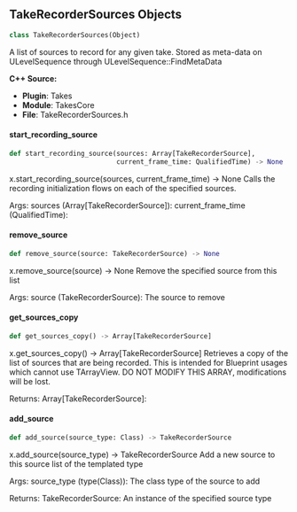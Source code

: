 ## TakeRecorderSources Objects

```python
class TakeRecorderSources(Object)
```

A list of sources to record for any given take. Stored as meta-data on ULevelSequence through ULevelSequence::FindMetaData<UTakeRecorderSources>

**C++ Source:**

- **Plugin**: Takes
- **Module**: TakesCore
- **File**: TakeRecorderSources.h

<a id="unreal.TakeRecorderSources.start_recording_source"></a>

#### start_recording_source

```python
def start_recording_source(sources: Array[TakeRecorderSource],
                           current_frame_time: QualifiedTime) -> None
```

x.start_recording_source(sources, current_frame_time) -> None
Calls the recording initialization flows on each of the specified sources.

Args:
    sources (Array[TakeRecorderSource]): 
    current_frame_time (QualifiedTime):

<a id="unreal.TakeRecorderSources.remove_source"></a>

#### remove_source

```python
def remove_source(source: TakeRecorderSource) -> None
```

x.remove_source(source) -> None
Remove the specified source from this list

Args:
    source (TakeRecorderSource): The source to remove

<a id="unreal.TakeRecorderSources.get_sources_copy"></a>

#### get_sources_copy

```python
def get_sources_copy() -> Array[TakeRecorderSource]
```

x.get_sources_copy() -> Array[TakeRecorderSource]
Retrieves a copy of the list of sources that are being recorded. This is intended for Blueprint usages which cannot
use TArrayView.
DO NOT MODIFY THIS ARRAY, modifications will be lost.

Returns:
    Array[TakeRecorderSource]:

<a id="unreal.TakeRecorderSources.add_source"></a>

#### add_source

```python
def add_source(source_type: Class) -> TakeRecorderSource
```

x.add_source(source_type) -> TakeRecorderSource
Add a new source to this source list of the templated type

Args:
    source_type (type(Class)): The class type of the source to add

Returns:
    TakeRecorderSource: An instance of the specified source type

<a id="unreal.TakesCoreBlueprintLibrary"></a>